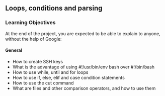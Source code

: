 ## Loops, conditions and parsing

### Learning Objectives

At the end of the project, you are expected to be able to explain to anyone, without the help of Google:

#### General

 - How to create SSH keys
 - What is the advantage of using #!/usr/bin/env bash over #!/bin/bash
 - How to use while, until and for loops
 - How to use if, else, elif and case condition statements
 - How to use the cut command
 - What are files and other comparison operators, and how to use them